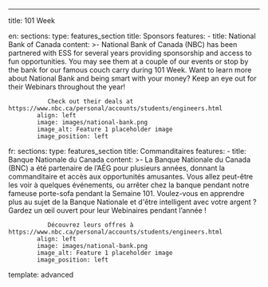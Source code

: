 ---
title: 101 Week

en: 
   sections: 
      type: features_section
      title: Sponsors
         features:
         - title: National Bank of Canada
            content: >-
               National Bank of Canada (NBC) has been partnered with ESS for several years providing sponsorship and access to fun opportunities. You may see them at a couple of our events or stop by the bank for our famous couch carry during 101 Week. Want to learn more about National Bank and being smart with your money? Keep an eye out for their Webinars throughout the year!
   
   
               Check out their deals at https://www.nbc.ca/personal/accounts/students/engineers.html  
            align: left
            image: images/national-bank.png
            image_alt: Feature 1 placeholder image
            image_position: left

fr: 
   sections: 
      type: features_section
      title: Commanditaires
         features:
         - title: Banque Nationale du Canada
            content: >-
               La Banque Nationale du Canada (BNC) a été partenaire de l’AÉG pour plusieurs années, donnant la commanditaire et accès aux opportunités amusantes. Vous allez peut-être les voir à quelques événements, ou arrêter chez la banque pendant notre fameuse porte-sofa pendant la Semaine 101. Voulez-vous en apprendre plus au sujet de la Banque Nationale et d'être intelligent avec votre argent ? Gardez un œil ouvert pour leur Webinaires pendant l’année !
   
   
               Découvrez leurs offres à https://www.nbc.ca/personal/accounts/students/engineers.html  
            align: left
            image: images/national-bank.png
            image_alt: Feature 1 placeholder image
            image_position: left


template: advanced

